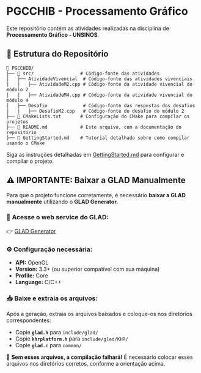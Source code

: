 # PGCCHIB - Processamento Gráfico

Este repositório contém as atividades realizadas na disciplina de **Processamento Gráfico - UNSINOS**.

## 📂 Estrutura do Repositório

```plaintext
📂 PGCCHIB/
├── 📂 src/                 # Código-fonte das atividades
│   ├── AtividadeVivencial  # Código-fonte das atividades vivenciais
|   |   ├── AtividadeM2.cpp # Código-fonte da atividade vivencial do módulo 2
|   |   ├── AtividadeM4.cpp # Código-fonte da atividade vivencial do módulo 4
│   ├── Desafio             # Código-fonte das respostas dos desafios
|   |   ├── DesafioM2.cpp   # Código-fonte do desafio do módulo 2
├── 📄 CMakeLists.txt       # Configuração do CMake para compilar os projetos
├── 📄 README.md            # Este arquivo, com a documentação do repositório
├── 📄 GettingStarted.md    # Tutorial detalhado sobre como compilar usando o CMake
```

Siga as instruções detalhadas em [GettingStarted.md](GettingStarted.md) para configurar e compilar o projeto.

## ⚠️ **IMPORTANTE: Baixar a GLAD Manualmente**
Para que o projeto funcione corretamente, é necessário **baixar a GLAD manualmente** utilizando o **GLAD Generator**.

### 🔗 **Acesse o web service do GLAD**:
👉 [GLAD Generator](https://glad.dav1d.de/)

### ⚙️ **Configuração necessária:**
- **API:** OpenGL  
- **Version:** 3.3+ (ou superior compatível com sua máquina)  
- **Profile:** Core  
- **Language:** C/C++  

### 📥 **Baixe e extraia os arquivos:**
Após a geração, extraia os arquivos baixados e coloque-os nos diretórios correspondentes:
- Copie **`glad.h`** para `include/glad/`
- Copie **`khrplatform.h`** para `include/glad/KHR/`
- Copie **`glad.c`** para `common/`

🚨 **Sem esses arquivos, a compilação falhará!** É necessário colocar esses arquivos nos diretórios corretos, conforme a orientação acima.